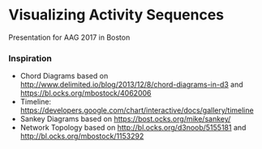 # Visualizing Activity Sequences
Presentation for AAG 2017 in Boston 

### Inspiration
* Chord Diagrams based on http://www.delimited.io/blog/2013/12/8/chord-diagrams-in-d3 and https://bl.ocks.org/mbostock/4062006
* Timeline: https://developers.google.com/chart/interactive/docs/gallery/timeline
* Sankey Diagrams based on https://bost.ocks.org/mike/sankey/
* Network Topology based on http://bl.ocks.org/d3noob/5155181 and http://bl.ocks.org/mbostock/1153292
